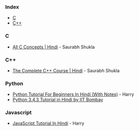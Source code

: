 ### Index

* [C](#C)
* [C++](#C++)


### C

* [All C Concepts | Hindi](https://www.youtube.com/playlist?list=PL7ersPsTyYt1d8g5qaxbE6sjWDzs4D_1v) - Saurabh Shukla


### C++

* [The Complete C++ Course | Hindi](https://www.youtube.com/playlist?list=PLLYz8uHU480j37APNXBdPz7YzAi4XlQUF) - Saurabh Shukla


### Python

* [Python Tutorial For Beginners In Hindi (With Notes)](https://www.youtube.com/watch?v=gfDE2a7MKjA) - Harry
* [Python 3.4.3 Tutorial in Hindi by IIT Bombay](https://spoken-tutorial.org/watch/Python+3.4.3/Getting+started+with+IPython/Hindi/)


### Javascript

* [JavaScript Tutorial In Hindi](https://www.youtube.com/watch?v=hKB-YGF14SY) - Harry
